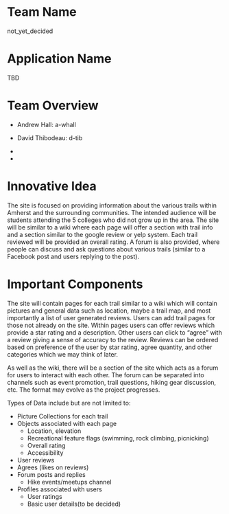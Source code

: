 # Team Name
not_yet_decided


# Application Name
TBD


# Team Overview

- Andrew Hall: a-whall

- David Thibodeau: d-tib

- 

- 



# Innovative Idea
The site is focused on providing information about the various trails within Amherst and the surrounding communities. The intended audience will be students attending the 5 colleges who did not grow up in the area. The site will be similar to a wiki where each page will offer a section with trail info and a section similar to the google review or yelp system. Each trail reviewed will be provided an overall rating. A forum is also provided, where people can discuss and ask questions about various trails (similar to a Facebook post and users replying to the post).


# Important Components

The site will contain pages for each trail similar to a wiki which will contain pictures and general data such as location, maybe a trail map, and most importantly a list of user generated reviews. Users can add trail pages for those not already on the site. Within pages users can offer reviews which provide a star rating and a description. Other users can click to “agree” with a review giving a sense of accuracy to the review. Reviews can be ordered based on preference of the user by star rating, agree quantity, and other categories which we may think of later.

As well as the wiki, there will be a section of the site which acts as a forum for users to interact with each other. The forum can be separated into channels such as event promotion, trail questions, hiking gear discussion, etc. The format may evolve as the project progresses.

Types of Data include but are not limited to:
- Picture Collections for each trail
- Objects associated with each page
  - Location, elevation
  - Recreational feature flags (swimming, rock climbing, picnicking)
  - Overall rating
  - Accessibility
- User reviews
- Agrees (likes on reviews)
- Forum posts and replies
  - Hike events/meetups channel
- Profiles associated with users
  - User ratings
  - Basic user details(to be decided)